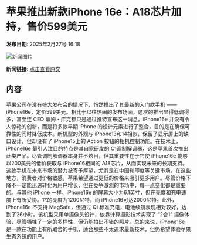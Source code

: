 # 苹果推出新款iPhone 16e：A18芯片加持，售价599美元

**发布日期**: 2025年2月27号 16:18

![新闻图片](https://upload.chinaz.com/2025/0227/6387626990801579713016338.png)

**新闻链接**: [点击查看原文](https://www.aibase.com/zh/news/15798)

## 内容

苹果公司在没有盛大发布会的情况下，悄然推出了其最新的入门款手机 ——iPhone16e，定价599美元。相比于以往热闹的发布场面，这次的推出显得低调得多，甚至连 CEO 蒂姆・库克都只是通过推特宣布这一消息。iPhone16e 并没有令人惊艳的创新，而是将多款早期 iPhone 的设计元素进行了整合，目的是在确保可靠性的同时降低成本。新机型的外观与 iPhone13和14相似，保留了显示屏上的缺口设计，但却没有了 iPhone15上的 Action 按钮的相机控制功能。在技术上，iPhone16e 最引人注目的特点是其自家研发的 C1调制解调器，这是苹果首次推出此类产品。尽管调制解调器本身并不炫目，但其重要性在于它使 iPhone16e 能够以200美元的低价获取与 iPhone16相同的 A18芯片，从而实现未来的长期支持。这款手机在未来市场的潜力被寄予厚望，尤其是在中国和印度等关键市场。在这些地方，消费者对价格敏感，苹果希望通过更低的价格来吸引更多用户。尽管价格下降不一定能迅速转化为用户增长，但在竞争激烈的市场中，每一点变化都是重要的。与其他 iPhone 一样，iPhone16e 的屏幕大小为6.1英寸，但在亮度和充电速度上有所妥协。它的亮度为1200尼特，而 iPhone16可达2000尼特。此外，iPhone16e 不支持 MagSafe，但通过 Qi 标准充电，电池续航表现相对较好，达到了26小时。该机型采用单摄像头设计，依靠计算摄影技术实现了 “2合1” 摄像体验，尽管牺牲了一定的多样性，但仍能拍出不错的照片。总的来说，iPhone16e 是一款在功能上有所取舍的手机，适合那些不太追求最新技术，但仍希望体验苹果生态系统的用户。
